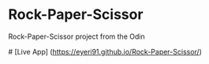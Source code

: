 # Rock-Paper-Scissor
Rock-Paper-Scissor project from the Odin


\# [Live App] (https://eyeri91.github.io/Rock-Paper-Scissor/)

